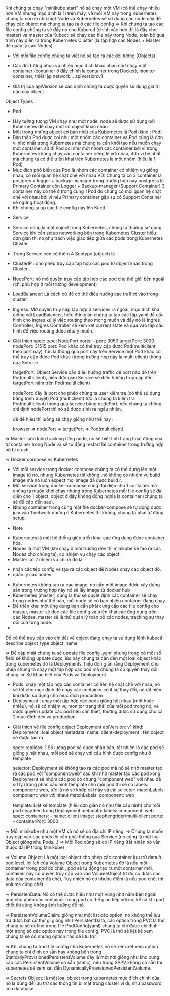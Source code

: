 Khi chúng ta chạy "minikube start" nó sẽ chạy một VM (có thể chạy nhiều hơn VM nhưng mặc định là 1) trên máy, và mỗi VM này trong Kubernetes chúng ta coi nó như một Node và Kubernetes sẽ sử dụng các node này để chạy các object mà chúng ta tạo ra ở các file config
=> Khi chúng ta tạo các file config chúng ta sẽ đẩy nó cho Kuberctl (chính xác hơn thì là đẩy cho master) và master của Kubectl sẽ chạy các file này trong Node, toàn bộ quá trình này diễn ra trong Kubernetes Cluster (là tập hợp các Nodes + Master để quản lý các Nodes)

- Với mỗi file config chúng ta viết nó sẽ tạo ra các đối tượng (Objects)
- Các đối tượng phục vụ nhiều mục đích khác nhau như chạy một container (container ở đấy chính là container trong Docker), monitor container, thiết lập network...
  apiVersion:v1

- Giá trị của apiVersion sẽ xác định chúng ta được quyền sử dụng giá trị nào của object.

Object Types

- Pod

* Hãy tưởng tượng VM chạy như một node, node sẽ được sử dụng bởi Kubernetes để chạy một số object khác nhau
* Một trong những object cơ bản nhất của Kubernetes là Pod (kind : Pod)
* Bản thân Pod được coi như một nhóm các container và Pod cũng là đơn vị nhỏ nhất trong Kubernetes mà chúng ta cần khởi tạo nếu muốn chạy một container. sở dĩ Pod coi như một nhóm các container bởi vì trong Kubernetes không chạy các container riêng lẻ với nhau, đơn vị bé nhất mà chúng ta có thể triển khai trên Kubernetes là một nhóm (hiểu là 1 Pod)
* Mục đích phổ biến của Pod là nhóm các container có nhiệm vụ giống nhau, có mối quan hệ chặt chẽ với nhau
  VD: Chúng ta có 3 container là postgres + logger + backup-manager trong trường hợp này postgress là Primary Container còn Logger + Backup-manager (Support Container)
  3 container này có thể ở trong cùng 1 Pod do chúng có mối quan hệ chặt chẽ với nhau bởi vì nếu Primary container gặp sự cố Support Container sẽ ngừng hoạt động.
* Khi chúng ta up các file config này lên Kuctl

- Service

* Service cũng là một object trong Kubernetes, chúng ta thường sử dụng Service khi cần setup networking bên trong Kubernetes Cluster hiểu đơn giản thì nó phụ trách việc giao tiếp giữa các pods trong Kubernetes Cluster

* Trong Service còn có thêm 4 Subtype (object) là

- ClusterIP : cho phép truy cập tập hợp các pod từ object khác trong Cluster .
- NodePort: nó mở quyền truy cập tập hợp các pod cho thế giới bên ngoài (chỉ phù hợp ở môi trường development)

- LoadBalancer: Là cách cũ để có thể điều hướng các traffict vào trong cluster
- Ingress: Mở quyền truy cập tập hợp ở services ra ngoài, mục đích khá giống với LoadBalancer, hiểu đơn giản chúng ta tạo các tập yaml để cấu hình cho ingres xử lý việc routing theo mong muốn và đẩy nó là Ingres Controller, Ingres Controller sẽ xem xét current state và dựa vào tập cấu hình để việc routing được như ý muốn.

- Giải thích
  spec:
  type: NodePort
  ports: - port: 3050
  targetPort: 3000
  nodePort: 31515
  port: Pod khác có thể truy cập được Pod(multicilent theo port này), tức là thông qua port này trên Service một Pod khác có thể truy cập được Pod khác (trong trường hợp này là multi client) thông qua Service

  targetPort: Object Service cần điều hướng traffic để port nào đó trên Pod(multiclient), hiểu đơn giản Service sẽ điều hướng truy cập đến targetPort nằm trên Pod(multil client)

  nodePort: đây là port cho phép chúng ta user kiểm tra (có thể sử dụng bằng trình duyệt) Pod (multiclient) tức là chúng ta kiểm tra Pod(multiclient) thông qua service bằng nodePort, nếu chúng ta không chỉ định nodePort thì nó sẽ được sinh ra ngẫu nhiên,

  để dễ hiểu thì luồng sẽ chạy giống như thế này :

  browser => nodePort => targetPort => Pod(multiclient)

=> Master luôn luôn tracking từng node, nó sẽ biết tình trạng hoạt động của từ container trong Node và sẽ tự động restart lại container trong trường hợp nó bị crash

=> Docker compose vs Kubernetes

- Với mỗi service trong docker compose chúng ta có thể dựng lên một image từ nó, nhưng Kubernetes thì không ,nó không có nhiệm vụ build image mà nó luôn expect mọi image đã được build r.
- Mỗi service trong docker-compose cũng đại diện cho 1 container mà chúng ta muốn khởi chạy nhưng trong Kubernetes mỗi file config sẽ đại diện cho 1 object, object ở đây không đồng nghĩa là container (chúng ta sẽ đề cập đến sau).
- Những container trong cùng một file docker-compose sẽ tự động được join vào 1 network nhưng ở Kubernetes thì không, chúng ta phải tự động setup.

* Note

- Kubernetes là một hệ thống giúp triển khai các ứng dụng được container hóa.
- Nodes là một VM (khi chạy ở môi trường dev thì minikube sẽ tạo ra các Nodes cho chúng ta), có nhiệm vụ chạy các object.
- Master có 2 nhiệm vụ chính đó là:

* nhận các tệp config và tạo ra các object để Nodes chạy các object đó.
* quản lý các nodes

- Kubernetes không tạo ra các image, nó cần một image được xây dựng sẵn trong trường hợp này nó sẽ lấy image từ docker hub
- Kubernetes (master) cũng là thứ sẽ quyết định các container sẽ chạy trong nodes như thế nào, mỗi node sẽ có bao nhiêu container đang chạy
- Để triển khai một ứng dụng bạn cần phải cung cấp các file config cho master, master sẽ đọc các file config và triển khai các ứng dụng trên các Nodes, master sẽ là thứ quản lý toàn bộ các nodes, tracking sự thay đổi của từng node.
-

Để có thể truy cập vào chi tiết về object đang chạy ta sử dụng lệnh kubectl describe object_type object_name

=> Để cập nhật chúng ta sẽ update file config .yaml nhưng trong có một số field sẽ không update được, lúc này chúng ta cần đến một loại object khác trong kubernetes đó là Deployments, hiểu đơn giản rằng Deployment cho phép chúng ta chạy một tập hợp các pod mà chúng ta có quyền thay đổi chúng.
=> Sự khác biệt của Pods và Deployment

- Pods: chạy một tập hợp các container có liên hệ chặt chẽ với nhau, nó sẽ tốt cho mục đích để chạy các container có ít sự thay đổi, nó rất hiếm khi được sử dụng cho mục đích production
- Deployment : chạy một tập hợp các pods giống hệt nhau (một hoặc nhiều), nó sẽ có nhiệm vụ monitor trạng thái của mỗi pod trong nó, và được quyền update các pod nếu cần thiết, thường được sử dụng cho cả 2 mục đích dev và production

* Giải thích về file config object Deployment
  apiVersion: v1
  kind: Deployment : loại object
  metadata:
  name: client-deployment : tên object sẽ được tạo ra

  spec:
  replicas: 1 Số lượng pod sẽ được nhân bản, tất nhiên là các pod sẽ giống y hệt nhau, mỗi pod sẽ chạy với cấu hình được config như ở template

  selector: Deployment sẽ không tạo ra các pod mà nó sẽ nhờ master tạo ra các pod với "component:web" sau khi nhờ master tạo các pod xong Deployment sẽ nhóm các pod có chung "component:web" với nhau để sử lý (trong phần cấu hình template cho mỗi pod thì sẽ có labels:
  component: web, tức là nó sẽ khớp cái này và cái selector:
  matchLabels:
  component: web với nhau)
  matchLabels:
  component: web

  template: Liệt kê template (hiểu đơn giản nó như file cấu hình) cho mỗi pod chạy bên trong Deployment
  metadata:
  labels:
  component: web
  spec:
  containers: - name: client
  image: stephengrider/multi-client
  ports: - containerPort: 3000

=> Mỗi minikube như một VM và nó sẽ có địa chỉ IP riêng.
=> Chúng ta muốn truy cập vào các pods thì cần phải thông qua Service (nó cũng là một loại Object giống như Pods...)
=> Mỗi Pod cũng sẽ có IP riêng (tất nhiên nó vẫn thuộc dải IP trong Minikube)

=> Volume Object: Là một loại object cho phép các container lưu trữ data ở pod level, lợi ích
của Volume Object trong Kubernetes đó là nếu một container trong pod đó chết , pod sẽ tự động tạo ra một container mới, container này có quyền truy cập vào vào VolumeObject từ đó có được các data của container đã chết, Tuy nhiên nó có nhược điểm là nếu pod chết thì Volume cũng chết.

=> PersistenData: Nó có thể được hiểu như một vùng nhớ nằm bên ngoài pod cho phép các container trong pod có thể giao tiếp với nó, kể cả khi pod chết thì cũng không ảnh hưởng đế nó.

=> PersistentVolumeClaim: giống như một list các option, nó không thể lưu trữ được bất cứ thứ gì giống như PersistentData, các option trong PVC là thứ chúng ta sẽ define trong file PodConfig(yaml) chúng ta chỉ được chỉ định một trong số các option này trong file config, PVC là thứ sẽ liệt kê xem chúng ta sẽ có những option nào để lưu trữ.

=> Khi chúng ta trao file config cho Kubernetes nó sẽ xem xét xem option chúng ta chỉ định có sẵn hay không bên trong StaticallyProvisionedPersistentVolume đây là một nới giống như kho cung cấp các PersistentVolume có sẵn (static), nếu trong SPPV không có sẵn thì kubernetes sẽ xem xét đến DynamicallyProvisionedPersistentVolume.

=> Secrets Object: là một loại object trong kubernetes mục đích chính của nó là dùng để lưu trữ các thông tin bí mật trong cluster ví dụ như password của database
